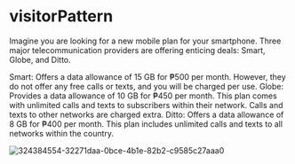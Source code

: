 # visitorPattern
Imagine you are looking for a new mobile plan for your smartphone. Three major telecommunication providers are offering enticing deals: Smart, Globe, and Ditto.

Smart: Offers a data allowance of 15 GB for ₱500 per month. However, they do not offer any free calls or texts, and you will be charged per use. Globe: Provides a data allowance of 10 GB for ₱450 per month. This plan comes with unlimited calls and texts to subscribers within their network. Calls and texts to other networks are charged extra. Ditto: Offers a data allowance of 8 GB for ₱400 per month. This plan includes unlimited calls and texts to all networks within the country.



![324384554-32271daa-0bce-4b1e-82b2-c9585c27aaa0](https://github.com/charlesEgonzaga/visitorPattern/assets/142955651/1d4cb047-fb35-467e-ac2d-3d67486eabc8)
